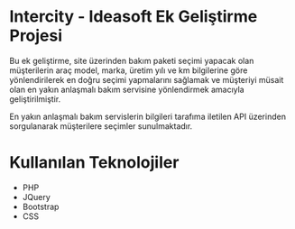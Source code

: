 # Intercity - Ideasoft Ek Geliştirme Projesi
Bu ek geliştirme, site üzerinden bakım paketi seçimi yapacak olan müşterilerin araç model, marka, üretim yılı ve km bilgilerine göre yönlendirilerek en doğru seçimi yapmalarını sağlamak ve müşteriyi müsait olan en yakın anlaşmalı bakım servisine yönlendirmek amacıyla geliştirilmiştir.

En yakın anlaşmalı bakım servislerin bilgileri tarafıma iletilen API üzerinden sorgulanarak müşterilere seçimler sunulmaktadır.

# Kullanılan Teknolojiler

- PHP
- JQuery
- Bootstrap
- CSS
